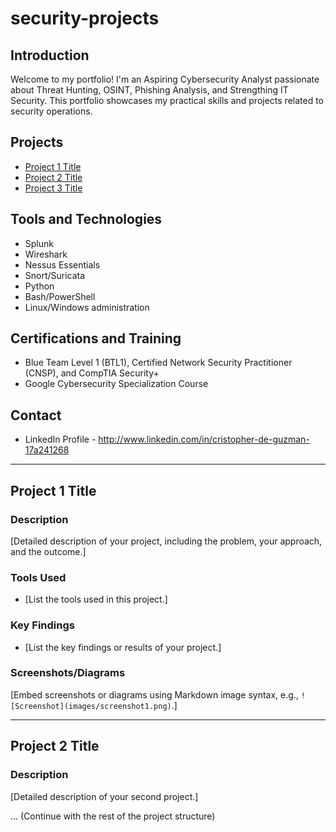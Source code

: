 # security-projects

## Introduction

Welcome to my portfolio! I'm an Aspiring Cybersecurity Analyst passionate about Threat Hunting, OSINT, Phishing Analysis, and Strengthing IT Security. This portfolio showcases my practical skills and projects related to security operations.

## Projects

-   [Project 1 Title](#project-1-title)
-   [Project 2 Title](#project-2-title)
-   [Project 3 Title](#project-3-title)

## Tools and Technologies

-   Splunk
-   Wireshark
-   Nessus Essentials
-   Snort/Suricata
-   Python
-   Bash/PowerShell
-   Linux/Windows administration

## Certifications and Training

-   Blue Team Level 1 (BTL1), Certified Network Security Practitioner (CNSP), and CompTIA Security+
-   Google Cybersecurity Specialization Course

## Contact

-   LinkedIn Profile - http://www.linkedin.com/in/cristopher-de-guzman-17a241268

---

## Project 1 Title

### Description

[Detailed description of your project, including the problem, your approach, and the outcome.]

### Tools Used

-   [List the tools used in this project.]

### Key Findings

-   [List the key findings or results of your project.]

### Screenshots/Diagrams

[Embed screenshots or diagrams using Markdown image syntax, e.g., `![Screenshot](images/screenshot1.png)`.]

---

## Project 2 Title

### Description

[Detailed description of your second project.]

... (Continue with the rest of the project structure)

